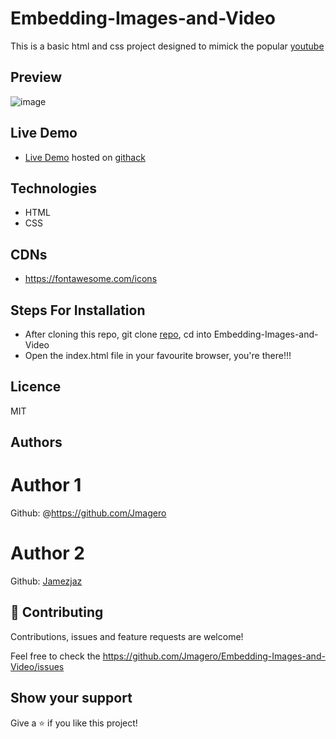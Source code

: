 # Embedding-Images-and-Video
This is a basic html and css project designed to mimick the popular [youtube](https://youtube.com)

## Preview
![image](https://user-images.githubusercontent.com/46686100/75113150-72fde800-564b-11ea-8d4a-05fe6d1949f9.png)

## Live Demo
- [Live Demo](https://rawcdn.githack.com/Jmagero/Embedding-Images-and-Video/2f50648a21f525c79536efefc2877094c3c3967e/index.htmlggit) hosted on [githack](https://raw.githack.com)


## Technologies
- HTML
- CSS

## CDNs
- https://fontawesome.com/icons

## Steps For Installation
- After cloning this repo, git clone [repo](git@github.com:Jmagero/Embedding-Images-and-Video.git), cd into Embedding-Images-and-Video
- Open the index.html file in your favourite browser, you're there!!!


## Licence
MIT

## Authors
# Author 1
Github: @https://github.com/Jmagero
# Author 2
Github: [Jamezjaz](https//github.com/Jamezjaz)

## 🤝 Contributing
Contributions, issues and feature requests are welcome!

Feel free to check the https://github.com/Jmagero/Embedding-Images-and-Video/issues

## Show your support
Give a ⭐️ if you like this project!

